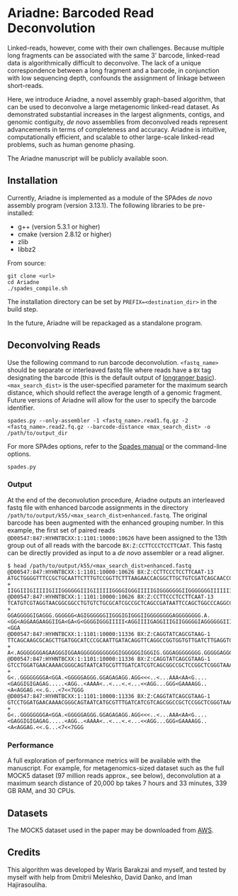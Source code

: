 # Ariadne: Barcoded Read Deconvolution

Linked-reads, however, come with their own challenges. Because multiple long fragments can be associated with the same 3' barcode, linked-read data is algorithmically difficult to deconvolve. The lack of a unique correspondence between a long fragment and a barcode, in conjunction with low sequencing depth, confounds the assignment of linkage between short-reads. 

Here, we introduce Ariadne, a novel assembly graph-based algorithm, that can be used to deconvolve a large metagenomic linked-read dataset. As demonstrated substantial increases in the largest alignments, contigs, and genomic contiguity, *de novo* assemblies from deconvolved reads represent advancements in terms of completeness and accuracy. Ariadne is intuitive, computationally efficient, and scalable to other large-scale linked-read problems, such as human genome phasing. 

The Ariadne manuscript will be publicly available soon. 

## Installation

Currently, Ariadne is implemented as a module of the SPAdes *de novo* assembly program (version 3.13.1). The following libraries to be pre-installed:

* g++ (version 5.3.1 or higher)
* cmake (version 2.8.12 or higher)
* zlib
* libbz2

From source: 
```
git clone <url>   
cd Ariadne
./spades_compile.sh
```
The installation directory can be set by `PREFIX=<destination_dir>` in the build step. 

In the future, Ariadne will be repackaged as a standalone program.

## Deconvolving Reads

Use the following command to run barcode deconvolution. `<fastq_name>` should be separate or interleaved fastq file where reads have a `BX` tag designating the barcode (this is the default output of [longranger basic](https://support.10xgenomics.com/genome-exome/software/pipelines/latest/advanced/other-pipelines)). `<max_search_dist>` is the user-specified parameter for the maximum search distance, which should reflect the average length of a genomic fragment. Future versions of Ariadne will allow for the user to specify the barcode identifier. 
```
spades.py --only-assembler -1 <fastq_name>.read1.fq.gz -2 <fastq_name>.read2.fq.gz --barcode-distance <max_search_dist> -o /path/to/output_dir
```

For more SPAdes options, refer to the [Spades manual](http://cab.spbu.ru/files/release3.13.1/manual.html) or the command-line options.
```
spades.py
```

### Output

At the end of the deconvolution procedure, Ariadne outputs an interleaved fastq file with enhanced barcode assignments in the directory `/path/to/output/k55/<max_search_dist>enhanced.fastq`. The original barcode has been augmented with the enhanced grouping number. In this example, the first set of paired reads `@D00547:847:HYHNTBCXX:1:1101:10000:10626` have been assigned to the 13th group out of all reads with the barcode `BX:Z:CCTTCCCTCCTTCAAT`. This fastq can be directly provided as input to a *de novo* assembler or a read aligner.

```
$ head /path/to/output/k55/<max_search_dist>enhanced.fastq
@D00547:847:HYHNTBCXX:1:1101:10000:10626 BX:Z:CCTTCCCTCCTTCAAT-13
ATGCTGGGGTTTCCGCTGCAATTCTTTGTCCGGTTCTTTAAGAACCACGGCTTGCTGTCGATCAGCAACCGCCCACAGTGGTGCGTGATCGAAGGCGGCTCCAGCAGCTACATCGAGCCGCTGACCC
+
IIGGIIIGIIIIIGIIIGGGGGGIIIGIIIIIIGGGGIGGGIIIIIGIGGGGGGGIIGGGGGGGIIIIIIIIIIGGGIGIIIIGGIIGIIIGIIIAGGG.GGIIGGGGGGGGGGIIIGGIIIIGGGI
@D00547:847:HYHNTBCXX:1:1101:10000:10626 BX:Z:CCTTCCCTCCTTCAAT-13
TCATGTCGTAGGTAACGGCGGCCTGTGTCTGCGCATCGCCGCTCAGCCGATAATTCCAGCTGGCCCAGGCCAGTTTGCGGTCCGGCAGCAGGCGTGTGTCGGTGTGCAGCACCACGTCATTGTCGGCATAGGGCAATGCGCCGAGGATCT
+
GGAGGGGGIGAGGG.GGGGGG<AGIGGGGGGIIGGGIGIGGGIIGGGGGGGGAGGGGGGGG.A.<GG<AGGAAGAAGGIIGA<GA<G<GGGGIGGGIIIII<AGGIIIIGAGGIIIGIIGGGGGIAGGGGGGIIIGGIGGGAGAA.<GGA
@D00547:847:HYHNTBCXX:1:1101:10000:11336 BX:Z:CAGGTATCAGCGTAAG-1
TTCAGCAAGCGCAGCTTGATGGCATCCCGCAATTGATACAGGTTCAGGCCGGTGGTGTTGATCTTGAGGTCGGCCAGATCGATGATCGGTCCCAGCAGCGAGGTCTCGTCCTCGATGGCTTCGGCCA
+
A<.AGGGGGGGAGAAGGGIGGAAGGGGGGGGGGGGIGGGGGGIGGGIG.GGGAGGGGGGGG.GGGGGAGGGGG.AGA.AGG<GG<AAGGGGGGGGGAGGG.GGGIGGAG<<<AGAAGAAG<GGGGG.
@D00547:847:HYHNTBCXX:1:1101:10000:11336 BX:Z:CAGGTATCAGCGTAAG-1
GTCCTGGATGAACAAAACGGGCAGTAATCATGCGTTTGATCATCGTCAGCGGCCGCTCCGGCTCGGGTAAAAGCACCGCCCTCAACGTCCTTGAAGACAACGGCTTTTATTGCATCGACAACCTTCCCGCCGGTTTGCTGCCGGAGTTGG
+
G<..GGGGGGGGA<GGA.<GGGGGAGGG.GGAGAGAGG.AGG<<<..<...AAA<AA<G....<GAGGIGIGAGAG.....<AGG..<AAAA<..<...<.<...<<AGG...GGG<GAAAAGG..<A<AGGAG.<<.G...<7<<7GGG
@D00547:847:HYHNTBCXX:1:1101:10000:11336 BX:Z:CAGGTATCAGCGTAAG-1
GTCCTGGATGAACAAAACGGGCAGTAATCATGCGTTTGATCATCGTCAGCGGCCGCTCCGGCTCGGGTAAAAGCACCGCCCTCAACGTCCTTGAAGACAACGGCTTTTATTGCATCGACAACCTTCCCGCCGGTTTGCTGCCGGAGTTGG
+
G<..GGGGGGGGA<GGA.<GGGGGAGGG.GGAGAGAGG.AGG<<<..<...AAA<AA<G....<GAGGIGIGAGAG.....<AGG..<AAAA<..<...<.<...<<AGG...GGG<GAAAAGG..<A<AGGAG.<<.G...<7<<7GGG
```

### Performance

A full exploration of performance metrics will be available with the manuscript. For example, for metagenomics-sized dataset such as the full MOCK5 dataset (97 million reads approx., see below), deconvolution at a maximum search distance of 20,000 bp takes 7 hours and 33 minutes, 339 GB RAM, and 30 CPUs. 

## Datasets

The MOCK5 dataset used in the paper may be downloaded from [AWS](https://s3.us-east-2.amazonaws.com/readclouds/cloudspades_data.tar.gz).

## Credits

This algorithm was developed by Waris Barakzai and myself, and tested by myself with help from Dmitrii Meleshko, David Danko, and Iman Hajirasouliha.
